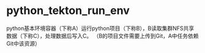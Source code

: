 # python_tekton_run_env
python基本环境容器（下称A）运行python项目（下称B），B读取集群NFS共享数据（下称C），处理数据后写入C。
（B的项目文件需要上传到Git，A中任务依赖Git中该资源）
